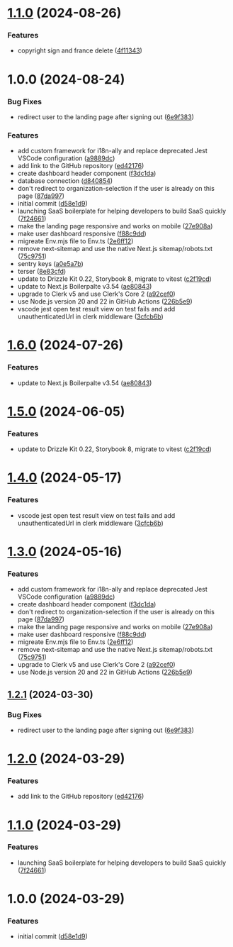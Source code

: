 # [1.1.0](https://github.com/mokarr/AppointifySaas/compare/v1.0.0...v1.1.0) (2024-08-26)


### Features

* copyright sign and france delete ([4f11343](https://github.com/mokarr/AppointifySaas/commit/4f1134309f7b26ea7c1799ef2e262e348392de6f))

# 1.0.0 (2024-08-24)


### Bug Fixes

* redirect user to the landing page after signing out ([6e9f383](https://github.com/mokarr/AppointifySaas/commit/6e9f3839daaab56dd3cf3e57287ea0f3862b8588))


### Features

* add custom framework for i18n-ally and replace deprecated Jest VSCode configuration ([a9889dc](https://github.com/mokarr/AppointifySaas/commit/a9889dc129aeeba8801f4f47e54d46e9515e6a29))
* add link to the GitHub repository ([ed42176](https://github.com/mokarr/AppointifySaas/commit/ed42176bdc2776cacc2c939bac45914a1ede8e51))
* create dashboard header component ([f3dc1da](https://github.com/mokarr/AppointifySaas/commit/f3dc1da451ab8dce90d111fe4bbc8d4bc99e4b01))
* database connection ([d840854](https://github.com/mokarr/AppointifySaas/commit/d840854cb4f61319bf4e64567ea9d7fca682f826))
* don't redirect to organization-selection if the user is already on this page ([87da997](https://github.com/mokarr/AppointifySaas/commit/87da997b853fd9dcb7992107d2cb206817258910))
* initial commit ([d58e1d9](https://github.com/mokarr/AppointifySaas/commit/d58e1d97e11baa0a756bd038332eb84daf5a8327))
* launching SaaS boilerplate for helping developers to build SaaS quickly ([7f24661](https://github.com/mokarr/AppointifySaas/commit/7f246618791e3a731347dffc694a52fa90b1152a))
* make the landing page responsive and works on mobile ([27e908a](https://github.com/mokarr/AppointifySaas/commit/27e908a735ea13845a6cc42acc12e6cae3232b9b))
* make user dashboard responsive ([f88c9dd](https://github.com/mokarr/AppointifySaas/commit/f88c9dd5ac51339d37d1d010e5b16c7776c73b8d))
* migreate Env.mjs file to Env.ts ([2e6ff12](https://github.com/mokarr/AppointifySaas/commit/2e6ff124dcc10a3c12cac672cbb82ec4000dc60c))
* remove next-sitemap and use the native Next.js sitemap/robots.txt ([75c9751](https://github.com/mokarr/AppointifySaas/commit/75c9751d607b8a6a269d08667f7d9900797ff38a))
* sentry keys ([a0e5a7b](https://github.com/mokarr/AppointifySaas/commit/a0e5a7b6d33301022646740752a3d0dfddd9acbb))
* terser ([8e83cfd](https://github.com/mokarr/AppointifySaas/commit/8e83cfd8cd14ec77f465660c718c3a90a0cb78f2))
* update to Drizzle Kit 0.22, Storybook 8, migrate to vitest ([c2f19cd](https://github.com/mokarr/AppointifySaas/commit/c2f19cd8e9dc983e0ad799da2474610b57b88f50))
* update to Next.js Boilerpalte v3.54 ([ae80843](https://github.com/mokarr/AppointifySaas/commit/ae808433e50d6889559fff382d4b9c595d34e04f))
* upgrade to Clerk v5 and use Clerk's Core 2 ([a92cef0](https://github.com/mokarr/AppointifySaas/commit/a92cef026b5c85a703f707aabf42d28a16f07054))
* use Node.js version 20 and 22 in GitHub Actions ([226b5e9](https://github.com/mokarr/AppointifySaas/commit/226b5e970f46bfcd384ca60cd63ebb15516eca21))
* vscode jest open test result view on test fails and add unauthenticatedUrl in clerk middleware ([3cfcb6b](https://github.com/mokarr/AppointifySaas/commit/3cfcb6b00d91dabcb00cbf8eb2d8be6533ff672e))

# [1.6.0](https://github.com/ixartz/SaaS-Boilerplate/compare/v1.5.0...v1.6.0) (2024-07-26)


### Features

* update to Next.js Boilerpalte v3.54 ([ae80843](https://github.com/ixartz/SaaS-Boilerplate/commit/ae808433e50d6889559fff382d4b9c595d34e04f))

# [1.5.0](https://github.com/ixartz/SaaS-Boilerplate/compare/v1.4.0...v1.5.0) (2024-06-05)


### Features

* update to Drizzle Kit 0.22, Storybook 8, migrate to vitest ([c2f19cd](https://github.com/ixartz/SaaS-Boilerplate/commit/c2f19cd8e9dc983e0ad799da2474610b57b88f50))

# [1.4.0](https://github.com/ixartz/SaaS-Boilerplate/compare/v1.3.0...v1.4.0) (2024-05-17)


### Features

* vscode jest open test result view on test fails and add unauthenticatedUrl in clerk middleware ([3cfcb6b](https://github.com/ixartz/SaaS-Boilerplate/commit/3cfcb6b00d91dabcb00cbf8eb2d8be6533ff672e))

# [1.3.0](https://github.com/ixartz/SaaS-Boilerplate/compare/v1.2.1...v1.3.0) (2024-05-16)


### Features

* add custom framework for i18n-ally and replace deprecated Jest VSCode configuration ([a9889dc](https://github.com/ixartz/SaaS-Boilerplate/commit/a9889dc129aeeba8801f4f47e54d46e9515e6a29))
* create dashboard header component ([f3dc1da](https://github.com/ixartz/SaaS-Boilerplate/commit/f3dc1da451ab8dce90d111fe4bbc8d4bc99e4b01))
* don't redirect to organization-selection if the user is already on this page ([87da997](https://github.com/ixartz/SaaS-Boilerplate/commit/87da997b853fd9dcb7992107d2cb206817258910))
* make the landing page responsive and works on mobile ([27e908a](https://github.com/ixartz/SaaS-Boilerplate/commit/27e908a735ea13845a6cc42acc12e6cae3232b9b))
* make user dashboard responsive ([f88c9dd](https://github.com/ixartz/SaaS-Boilerplate/commit/f88c9dd5ac51339d37d1d010e5b16c7776c73b8d))
* migreate Env.mjs file to Env.ts ([2e6ff12](https://github.com/ixartz/SaaS-Boilerplate/commit/2e6ff124dcc10a3c12cac672cbb82ec4000dc60c))
* remove next-sitemap and use the native Next.js sitemap/robots.txt ([75c9751](https://github.com/ixartz/SaaS-Boilerplate/commit/75c9751d607b8a6a269d08667f7d9900797ff38a))
* upgrade to Clerk v5 and use Clerk's Core 2 ([a92cef0](https://github.com/ixartz/SaaS-Boilerplate/commit/a92cef026b5c85a703f707aabf42d28a16f07054))
* use Node.js version 20 and 22 in GitHub Actions ([226b5e9](https://github.com/ixartz/SaaS-Boilerplate/commit/226b5e970f46bfcd384ca60cd63ebb15516eca21))

## [1.2.1](https://github.com/ixartz/SaaS-Boilerplate/compare/v1.2.0...v1.2.1) (2024-03-30)


### Bug Fixes

* redirect user to the landing page after signing out ([6e9f383](https://github.com/ixartz/SaaS-Boilerplate/commit/6e9f3839daaab56dd3cf3e57287ea0f3862b8588))

# [1.2.0](https://github.com/ixartz/SaaS-Boilerplate/compare/v1.1.0...v1.2.0) (2024-03-29)


### Features

* add link to the GitHub repository ([ed42176](https://github.com/ixartz/SaaS-Boilerplate/commit/ed42176bdc2776cacc2c939bac45914a1ede8e51))

# [1.1.0](https://github.com/ixartz/SaaS-Boilerplate/compare/v1.0.0...v1.1.0) (2024-03-29)


### Features

* launching SaaS boilerplate for helping developers to build SaaS quickly ([7f24661](https://github.com/ixartz/SaaS-Boilerplate/commit/7f246618791e3a731347dffc694a52fa90b1152a))

# 1.0.0 (2024-03-29)


### Features

* initial commit ([d58e1d9](https://github.com/ixartz/SaaS-Boilerplate/commit/d58e1d97e11baa0a756bd038332eb84daf5a8327))
